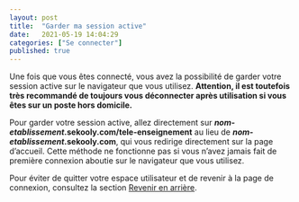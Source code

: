 ```yaml
---
layout: post
title:  "Garder ma session active"
date:   2021-05-19 14:04:29
categories: ["Se connecter"]
published: true
---
```


Une fois que vous êtes connecté, vous avez la possibilité de garder votre session active sur le
navigateur que vous utilisez. <strong class="rouge">Attention, il est toutefois très recommandé de toujours vous
déconnecter après utilisation si vous êtes sur un poste hors domicile.</strong>

Pour garder votre session active, allez directement sur
**_nom-etablissement_.sekooly.com/tele-enseignement** au lieu de **_nom-etablissement_.sekooly.com**, qui
vous redirige directement sur la page d’accueil. Cette méthode ne fonctionne pas si vous n’avez jamais
fait de première connexion aboutie sur le navigateur que vous utilisez.  

Pour éviter de quitter votre espace utilisateur et de revenir à la page de connexion, consultez la section
[Revenir en arrière](#).
